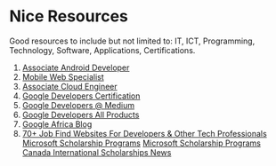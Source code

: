 # Nice Resources
Good resources to include but not limited to: IT, ICT, Programming, Technology, Software, Applications, Certifications.

1. <a href="https://developers.google.com/training/certification/associate-android-developer/">Associate Android Developer</a>
2. <a href="https://developers.google.com/training/certification/mobile-web-specialist/">Mobile Web Specialist</a>
3. <a href="https://cloud.google.com/certification/cloud-engineer">Associate Cloud Engineer</a>
4. <a href="https://developers.google.com/training/certification/">Google Developers Certification</a>
5. <a href="https://medium.com/google-developers">Google Developers @ Medium</a>
6. <a href="https://developers.google.com/products/">Google Developers All Products</a>
7. <a href="https://africa.googleblog.com/">Google Africa Blog</a>
8. <a href="https://medium.com/@traversymedia/70-job-find-websites-for-developers-other-tech-professionals-34cdb45518be">70+ Job Find Websites For Developers & Other Tech Professionals</a>
<a href="https://careers.microsoft.com/students/us/en/usscholarshipprogram">Microsoft Scholarship Programs</a>
<a href="https://www.wemakescholars.com/company/microsoft-corporation/scholarships">Microsoft Scholarship Programs</a>
<a href="https://www.educanada.ca/scholarships-bourses/news-nouvelles/index.aspx?lang=eng">Canada International Scholarships News</a>

